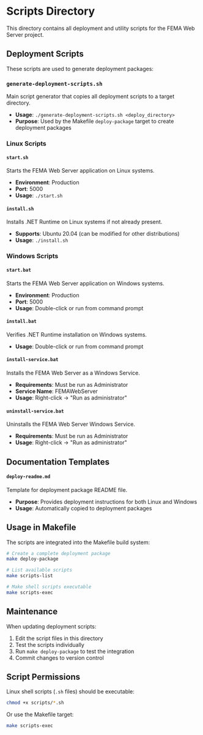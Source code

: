 # Scripts Directory

This directory contains all deployment and utility scripts for the FEMA Web Server project.

## Deployment Scripts

These scripts are used to generate deployment packages:

### `generate-deployment-scripts.sh`
Main script generator that copies all deployment scripts to a target directory.
- **Usage**: `./generate-deployment-scripts.sh <deploy_directory>`
- **Purpose**: Used by the Makefile `deploy-package` target to create deployment packages

### Linux Scripts

#### `start.sh`
Starts the FEMA Web Server application on Linux systems.
- **Environment**: Production
- **Port**: 5000
- **Usage**: `./start.sh`

#### `install.sh`
Installs .NET Runtime on Linux systems if not already present.
- **Supports**: Ubuntu 20.04 (can be modified for other distributions)
- **Usage**: `./install.sh`

### Windows Scripts

#### `start.bat`
Starts the FEMA Web Server application on Windows systems.
- **Environment**: Production
- **Port**: 5000
- **Usage**: Double-click or run from command prompt

#### `install.bat`
Verifies .NET Runtime installation on Windows systems.
- **Usage**: Double-click or run from command prompt

#### `install-service.bat`
Installs the FEMA Web Server as a Windows Service.
- **Requirements**: Must be run as Administrator
- **Service Name**: FEMAWebServer
- **Usage**: Right-click -> "Run as administrator"

#### `uninstall-service.bat`
Uninstalls the FEMA Web Server Windows Service.
- **Requirements**: Must be run as Administrator
- **Usage**: Right-click -> "Run as administrator"

## Documentation Templates

#### `deploy-readme.md`
Template for deployment package README file.
- **Purpose**: Provides deployment instructions for both Linux and Windows
- **Usage**: Automatically copied to deployment packages

## Usage in Makefile

The scripts are integrated into the Makefile build system:

```bash
# Create a complete deployment package
make deploy-package

# List available scripts
make scripts-list

# Make shell scripts executable
make scripts-exec
```

## Maintenance

When updating deployment scripts:

1. Edit the script files in this directory
2. Test the scripts individually
3. Run `make deploy-package` to test the integration
4. Commit changes to version control

## Script Permissions

Linux shell scripts (`.sh` files) should be executable:
```bash
chmod +x scripts/*.sh
```

Or use the Makefile target:
```bash
make scripts-exec
```
